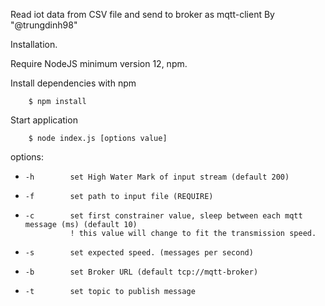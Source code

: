 Read iot data from CSV file and send to broker as mqtt-client
By "@trungdinh98"

Installation.

Require NodeJS minimum version 12, npm.

Install dependencies with npm

        $ npm install

Start application

        $ node index.js [options value]

options: 
-     -h        set High Water Mark of input stream (default 200)
-     -f        set path to input file (REQUIRE)
-     -c        set first constrainer value, sleep between each mqtt message (ms) (default 10)
                ! this value will change to fit the transmission speed.
-     -s        set expected speed. (messages per second)
-     -b        set Broker URL (default tcp://mqtt-broker)
-     -t        set topic to publish message

